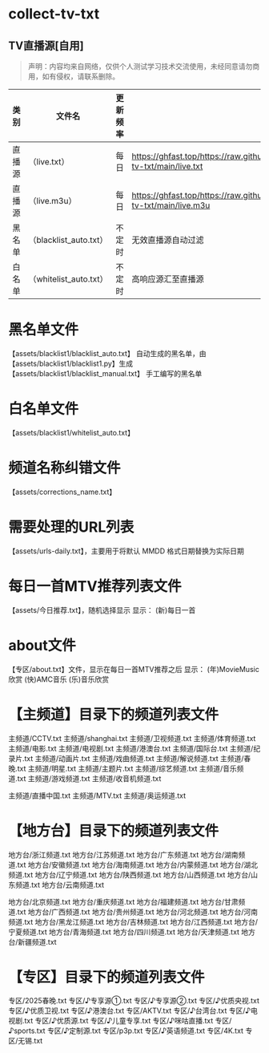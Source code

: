 # collect-tv-txt

## TV直播源[自用]
> 声明：内容均来自网络，仅供个人测试学习技术交流使用，未经同意请勿商用，如有侵权，请联系删除。

| 类别  | 文件名  | 更新频率                                       | LINK |
|-------|-------|------------------------------------------------|------------|
|直播源| （live.txt） |每日 | https://ghfast.top/https://raw.githubusercontent.com/Wind5170/collect-tv-txt/main/live.txt |
|直播源| （live.m3u） |每日 | https://ghfast.top/https://raw.githubusercontent.com/Wind5170/collect-tv-txt/main/live.m3u |
|黑名单| （blacklist_auto.txt） |  不定时 | 无效直播源自动过滤   |
|白名单| （whitelist_auto.txt） |  不定时 | 高响应源汇至直播源   |

# 黑名单文件
【assets/blacklist1/blacklist_auto.txt】  自动生成的黑名单，由【assets/blacklist1/blacklist1.py】生成
【assets/blacklist1/blacklist_manual.txt】    手工编写的黑名单

# 白名单文件
【assets/blacklist1/whitelist_auto.txt】

# 频道名称纠错文件
【assets/corrections_name.txt】

# 需要处理的URL列表
【assets/urls-daily.txt】，主要用于将默认 MMDD 格式日期替换为实际日期

# 每日一首MTV推荐列表文件
【assets/今日推荐.txt】，随机选择显示
显示：
(新)每日一首

# about文件
【专区/about.txt】文件，显示在每日一首MTV推荐之后
显示：
(年)MovieMusic欣赏
(快)AMC音乐
(乐)音乐欣赏

# 【主频道】目录下的频道列表文件
主频道/CCTV.txt
主频道/shanghai.txt
主频道/卫视频道.txt
主频道/体育频道.txt
主频道/电影.txt
主频道/电视剧.txt
主频道/港澳台.txt
主频道/国际台.txt
主频道/纪录片.txt
主频道/动画片.txt
主频道/戏曲频道.txt
主频道/解说频道.txt
主频道/春晚.txt
主频道/明星.txt
主频道/主题片.txt
主频道/综艺频道.txt
主频道/音乐频道.txt
主频道/游戏频道.txt
主频道/收音机频道.txt

主频道/直播中国.txt
主频道/MTV.txt
主频道/奥运频道.txt

# 【地方台】目录下的频道列表文件
地方台/浙江频道.txt
地方台/江苏频道.txt
地方台/广东频道.txt
地方台/湖南频道.txt
地方台/安徽频道.txt
地方台/海南频道.txt
地方台/内蒙频道.txt
地方台/湖北频道.txt
地方台/辽宁频道.txt
地方台/陕西频道.txt
地方台/山西频道.txt
地方台/山东频道.txt
地方台/云南频道.txt

地方台/北京频道.txt
地方台/重庆频道.txt
地方台/福建频道.txt
地方台/甘肃频道.txt
地方台/广西频道.txt
地方台/贵州频道.txt
地方台/河北频道.txt
地方台/河南频道.txt
地方台/黑龙江频道.txt
地方台/吉林频道.txt
地方台/江西频道.txt
地方台/宁夏频道.txt
地方台/青海频道.txt
地方台/四川频道.txt
地方台/天津频道.txt
地方台/新疆频道.txt

# 【专区】目录下的频道列表文件
专区/2025春晚.txt
专区/♪专享源①.txt
专区/♪专享源②.txt
专区/♪优质央视.txt
专区/♪优质卫视.txt
专区/♪港澳台.txt
专区/AKTV.txt
专区/♪台湾台.txt
专区/♪电视剧.txt
专区/♪优质源.txt
专区/♪儿童专享.txt
专区/♪咪咕直播.txt
专区/♪sports.txt
专区/♪定制源.txt
专区/p3p.txt
专区/♪英语频道.txt
专区/4K.txt
专区/无锡.txt
